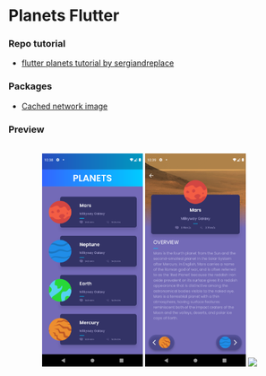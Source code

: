 # Planets Flutter

### Repo tutorial

- [flutter planets tutorial by sergiandreplace](https://github.com/sergiandreplace/flutter_planets_tutorial)

### Packages

- [Cached network image](https://pub.dev/packages/cached_network_image)

### Preview
<br>
<div align="center">
    <img src="screens/preview-home.png" width="180"/>
    <img src="screens/preview-details.png" width="180"/>
    <img src="screens/preview-gif.gif" width="180"/>
</div>
